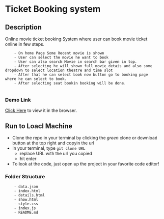 # Ticket Booking system 

## Description
Online movie ticket booking System where user can book movie ticket online in few steps.
```
    - On home Page Some Recent movie is shown
    - User can select the movie he want to book
    - User can also search Movie in search bar given in top.
    - After selecting he will shown full movie detais and also some dropdown to select location theatre and time slot
    - After that he can select book now button go to booking page where he can select to book.
    - After selecting seat bookin booking will be done.
    
```

### Demo Link

[Click Here](https://affectionate-bose-26b962.netlify.com/) to view it in the browser.

## Run to Loacl Machine
- Clone the repo in your terminal by clicking the _green_ clone or download button at the top right and copyin the url
- In your terminal, type ```git clone URL```
  - replace URL with the url you copied
  - hit enter
- To look at the code, just open up the project in your favorite code editor!

### Folder Structure

```
    - data.json
    - index.html
    - details.html
    - show.html
    - style.css
    - index.js
    - README.md

```